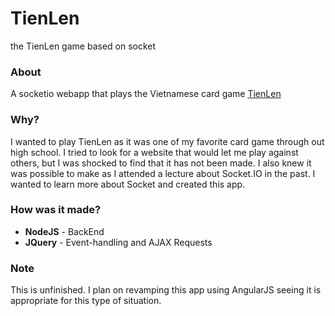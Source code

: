 # TienLen
the TienLen game based on socket

<h3>About</h3>
A socketio webapp that plays the Vietnamese card game <a href="https://en.wikipedia.org/wiki/Tiến_lên">TienLen</a>

<h3>Why?</h3>
I wanted to play TienLen as it was one of my favorite card game through out high school.  I tried to look for a website that would let me play against others, but I was shocked to find that it has not been made.  I also knew it was possible to make as I attended a lecture about Socket.IO in the past.  I wanted to learn more about Socket and created this app.

<h3>How was it made?</h3>
<ul>
  <li><b>NodeJS</b> - BackEnd
  <li><b>JQuery</b> - Event-handling and AJAX Requests
</ul>

<h3>Note</h3>
This is unfinished.  I plan on revamping this app using AngularJS seeing it is appropriate for this type of situation.
